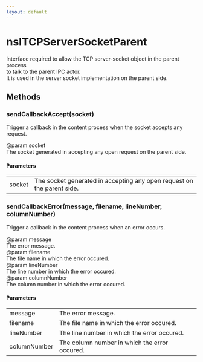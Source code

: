 ```yaml
---
layout: default
---
```


# nsITCPServerSocketParent #
   
Interface required to allow the TCP server-socket object in the parent process  
to talk to the parent IPC actor.  
It is used in the server socket implementation on the parent side.  
  

## Methods ##

### sendCallbackAccept(socket) ###
  
Trigger a callback in the content process when the socket accepts any request.  
  
@param socket  
       The socket generated in accepting any open request on the parent side.  
  

#### Parameters ####

<table>

<tr>
<td>socket</td>
<td>       The socket generated in accepting any open request on the parent side.  
</td>
</tr>

</table>

### sendCallbackError(message, filename, lineNumber, columnNumber) ###
  
Trigger a callback in the content process when an error occurs.  
  
@param message  
       The error message.  
@param filename  
       The file name in which the error occured.  
@param lineNumber  
       The line number in which the error occured.  
@param columnNumber  
       The column number in which the error occured.  
  

#### Parameters ####

<table>

<tr>
<td>message</td>
<td>       The error message.  
</td>
</tr>

<tr>
<td>filename</td>
<td>       The file name in which the error occured.  
</td>
</tr>

<tr>
<td>lineNumber</td>
<td>       The line number in which the error occured.  
</td>
</tr>

<tr>
<td>columnNumber</td>
<td>       The column number in which the error occured.  
</td>
</tr>

</table>
